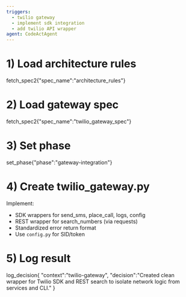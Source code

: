 ```yaml
---
triggers:
  - twilio gateway
  - implement sdk integration
  - add twilio API wrapper
agent: CodeActAgent
---
```


# 1) Load architecture rules
fetch_spec2{"spec_name":"architecture_rules"}

# 2) Load gateway spec
fetch_spec2{"spec_name":"twilio_gateway_spec"}

# 3) Set phase
set_phase{"phase":"gateway-integration"}

# 4) Create twilio_gateway.py
Implement:
- SDK wrappers for send_sms, place_call, logs, config
- REST wrapper for search_numbers (via requests)
- Standardized error return format
- Use `config.py` for SID/token

# 5) Log result
log_decision{
  "context":"twilio-gateway",
  "decision":"Created clean wrapper for Twilio SDK and REST search to isolate network logic from services and CLI."
}
